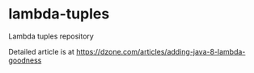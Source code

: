 lambda-tuples
=============

Lambda tuples repository

Detailed article is at https://dzone.com/articles/adding-java-8-lambda-goodness